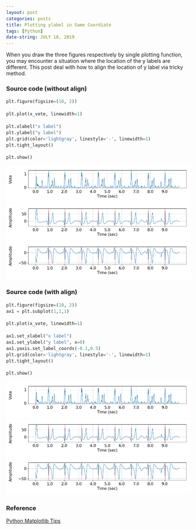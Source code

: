 ```yaml
---
layout: post
categories: posts
title: Plotting ylabel in Same Coordiate
tags: [Python]
date-string: JULY 18, 2019
---
```


When you draw the three figures respectively by single plotting function, you may encounter a situation where the location of the y labels are different. This post deal with how to align the location of y label via tricky method.

### Source code (without align)

``` python
plt.figure(figsize=(10, 2))

plt.plot(x_vote, linewidth=1)

plt.xlabel("x label")
plt.ylabel("y label")
plt.grid(color='lightgray', linestyle='-', linewidth=1)
plt.tight_layout()

plt.show()
```

<center>
    <div>
        <img src="/images/2019-07-18/align_qrs_voted.png"><br>
        <img src="/images/2019-07-18/align_qrs_lead_i.png"><br>
        <img src="/images/2019-07-18/align_qrs_lead_avr.png">
    </div>
</center>

### Source code (with align)

``` python
plt.figure(figsize=(10, 2))
ax1 = plt.subplot(1,1,1)

plt.plot(x_vote, linewidth=1)

ax1.set_xlabel("x label")
ax1.set_ylabel("y label", x=0)
ax1.yaxis.set_label_coords(-0.1,0.5)
plt.grid(color='lightgray', linestyle='-', linewidth=1)
plt.tight_layout()

plt.show()
```

<center>
    <div>
        <img src="/images/2019-07-18/align_qrs_voted.png"><br>
        <img src="/images/2019-07-18/align_qrs_lead_i.png"><br>
        <img src="/images/2019-07-18/align_qrs_lead_avr.png">
    </div>
</center>

### Reference
<a href="https://pythonmatplotlibtips.blogspot.com/2017/10/how-to-arrange-two-ylabels-using-python.html">Python Matplotlib Tips</a>

